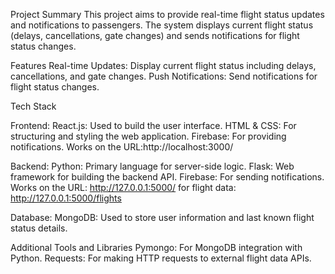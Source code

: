 Project Summary 
This project aims to provide real-time flight status updates and notifications to passengers. The system displays current flight status (delays, cancellations, gate changes) and sends notifications for flight status changes.

Features Real-time Updates: Display current flight status including delays, cancellations, and gate changes. Push Notifications: Send notifications for flight status changes.

Tech Stack

Frontend: React.js: Used to build the user interface. HTML & CSS: For structuring and styling the web application. Firebase: For providing notifications.
Works on the URL:http://localhost:3000/

Backend: Python: Primary language for server-side logic. Flask: Web framework for building the backend API. Firebase: For sending notifications.
Works on the URL: http://127.0.0.1:5000/ for flight data: http://127.0.0.1:5000/flights

Database: MongoDB: Used to store user information and last known flight status details.

Additional Tools and Libraries Pymongo: For MongoDB integration with Python. Requests: For making HTTP requests to external flight data APIs.
